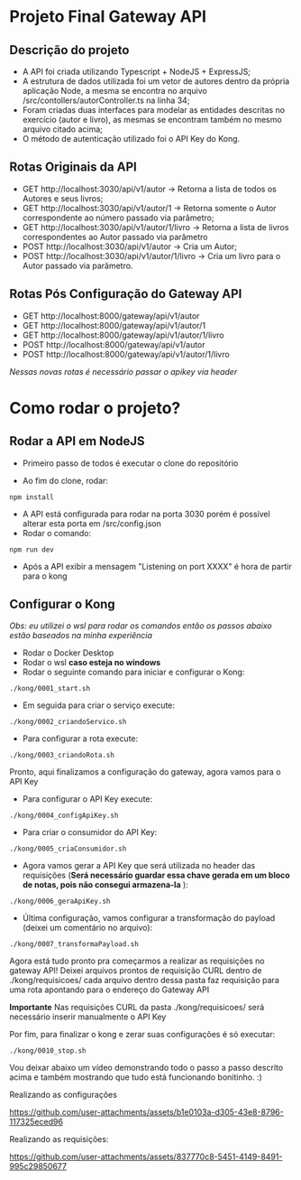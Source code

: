 # Projeto Final Gateway API

## Descrição do projeto

- A API foi criada utilizando Typescript + NodeJS + ExpressJS;
- A estrutura de dados utilizada foi um vetor de autores dentro da própria aplicação Node, a mesma se encontra no arquivo /src/contollers/autorController.ts na linha 34;
- Foram criadas duas interfaces para modelar as entidades descritas no exercício (autor e livro), as mesmas se encontram também no mesmo arquivo citado acima;
- O método de autenticação utilizado foi o API Key do Kong.



## Rotas Originais da API

- GET http://localhost:3030/api/v1/autor → Retorna a lista de todos os Autores e seus livros;
- GET http://localhost:3030/api/v1/autor/1 → Retorna somente o Autor correspondente ao número passado via parâmetro;
- GET http://localhost:3030/api/v1/autor/1/livro → Retorna a lista de livros correspondentes ao Autor passado via parâmetro
- POST http://localhost:3030/api/v1/autor → Cria um Autor;
- POST http://localhost:3030/api/v1/autor/1/livro → Cria um livro para o Autor passado via parâmetro.



## Rotas Pós Configuração do Gateway API

- GET http://localhost:8000/gateway/api/v1/autor
- GET http://localhost:8000/gateway/api/v1/autor/1
- GET http://localhost:8000/gateway/api/v1/autor/1/livro
- POST http://localhost:8000/gateway/api/v1/autor
- POST http://localhost:8000/gateway/api/v1/autor/1/livro

_Nessas novas rotas é necessário passar o apikey via header_



# Como rodar o projeto?


## Rodar a API em NodeJS

- Primeiro passo de todos é executar o clone do repositório

- Ao fim do clone, rodar:

```
npm install
```

- A API está configurada para rodar na porta 3030 porém é possível alterar esta porta em /src/config.json
- Rodar o comando:

```
npm run dev
```

- Após a API exibir a mensagem "Listening on port XXXX" é hora de partir para o kong



## Configurar o Kong

_Obs: eu utilizei o wsl para rodar os comandos então os passos abaixo estão baseados na minha experiência_

- Rodar o Docker Desktop
- Rodar o wsl **caso esteja no windows**
- Rodar o seguinte comando para iniciar e configurar o Kong:

```
./kong/0001_start.sh
```

- Em seguida para criar o serviço execute:

```
./kong/0002_criandoServico.sh
```

- Para configurar a rota execute:

```
./kong/0003_criandoRota.sh
```

Pronto, aqui finalizamos a configuração do gateway, agora vamos para o API Key

- Para configurar o API Key execute:

```
./kong/0004_configApiKey.sh
```

- Para criar o consumidor do API Key:

```
./kong/0005_criaConsumidor.sh
```

- Agora vamos gerar a API Key que será utilizada no header das requisições (**Será necessário guardar essa chave gerada em um bloco de notas, pois não consegui armazena-la** ):

```
./kong/0006_geraApiKey.sh
```

- Última configuração, vamos configurar a transformação do payload (deixei um comentário no arquivo):

```
./kong/0007_transformaPayload.sh
```

Agora está tudo pronto pra começarmos a realizar as requisições no gateway API!
Deixei arquivos prontos de requisição CURL dentro de ./kong/requisicoes/ cada arquivo dentro dessa pasta faz requisição para uma rota apontando para o endereço do Gateway API

**Importante**
Nas requisições CURL da pasta ./kong/requisicoes/ será necessário inserir manualmente o API Key

Por fim, para finalizar o kong e zerar suas configurações é só executar:

```
./kong/0010_stop.sh
```

Vou deixar abaixo um vídeo demonstrando todo o passo a passo descrito acima e também mostrando que tudo está funcionando bonitinho. :)


Realizando as configurações

https://github.com/user-attachments/assets/b1e0103a-d305-43e8-8796-117325eced96



Realizando as requisições:

https://github.com/user-attachments/assets/837770c8-5451-4149-8491-995c29850677


